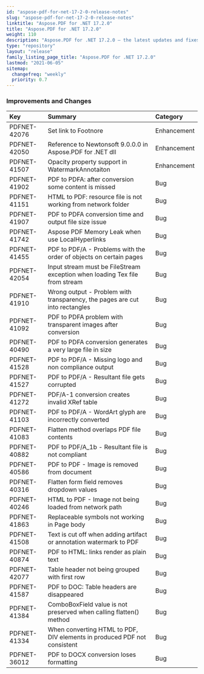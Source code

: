 ```yaml
---
id: "aspose-pdf-for-net-17-2-0-release-notes"
slug: "aspose-pdf-for-net-17-2-0-release-notes"
linktitle: "Aspose.PDF for .NET 17.2.0"
title: "Aspose.PDF for .NET 17.2.0"
weight: 110
description: "Aspose.PDF for .NET 17.2.0 – the latest updates and fixes."
type: "repository"
layout: "release"
family_listing_page_title: "Aspose.PDF for .NET 17.2.0"
lastmod: "2021-06-05"
sitemap:
  changefreq: "weekly"
  priority: 0.7
---
```


### **Improvements and Changes**

|**Key**|**Summary**|**Category**|
| :- | :- | :- |
|PDFNET-42076|Set link to Footnore|Enhancement|
|PDFNET-42050|Reference to Newtonsoft 9.0.0.0 in Aspose.PDF for .NET dll|Enhancement|
|PDFNET-41507|Opacity property support in WatermarkAnnotaiton|Enhancement|
|PDFNET-41902|PDF to PDFA: after conversion some content is missed|Bug|
|PDFNET-41151|HTML to PDF: resource file is not working from network folder|Bug|
|PDFNET-41907|PDF to PDFA conversion time and output file size issue|Bug|
|PDFNET-41742|Aspose PDF Memory Leak when use LocalHyperlinks|Bug|
|PDFNET-41455|PDF to PDF/A - Problems with the order of objects on certain pages|Bug|
|PDFNET-42054|Input stream must be FileStream exception when loading Tex file from stream|Bug|
|PDFNET-41910|Wrong output - Problem with transparency, the pages are cut into rectangles|Bug|
|PDFNET-41092|PDF to PDFA problem with transparent images after conversion|Bug|
|PDFNET-40490|PDF to PDFA conversion generates a very large file in size|Bug|
|PDFNET-41528|PDF to PDF/A - Missing logo and non compliance output|Bug|
|PDFNET-41527|PDF to PDF/A - Resultant file gets corrupted|Bug|
|PDFNET-41272|PDF/A-1 conversion creates invalid XRef table|Bug|
|PDFNET-41103|PDF to PDF/A - WordArt glyph are incorrectly converted|Bug|
|PDFNET-41083|Flatten method overlaps PDF file contents|Bug|
|PDFNET-40882|PDF to PDF/A_1b - Resultant file is not compliant|Bug|
|PDFNET-40586|PDF to PDF - Image is removed from document|Bug|
|PDFNET-40316|Flatten form field removes dropdown values|Bug|
|PDFNET-40246|HTML to PDF - Image not being loaded from network path|Bug|
|PDFNET-41863|Replaceable symbols not working in Page body|Bug|
|PDFNET-41508|Text is cut off when adding artifact or annotation watermark to PDF|Bug|
|PDFNET-40874|PDF to HTML: links render as plain text|Bug|
|PDFNET-42077|Table header not being grouped with first row|Bug|
|PDFNET-41587|PDF to DOC: Table headers are disappeared|Bug|
|PDFNET-41384|ComboBoxField value is not preserved when calling flatten() method|Bug|
|PDFNET-41334|When converting HTML to PDF, DIV elements in produced PDF not consistent|Bug|
|PDFNET-36012|PDF to DOCX conversion loses formatting|Bug|

